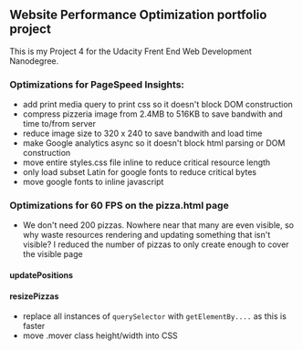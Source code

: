 ## Website Performance Optimization portfolio project

This is my Project 4 for the Udacity Frent End Web Development Nanodegree.

### Optimizations for PageSpeed Insights:
* add print media query to print css so it doesn't block DOM construction
* compress pizzeria image from 2.4MB to 516KB to save bandwith and time to/from server
* reduce image size to 320 x 240 to save bandwith and load time
* make Google analytics async so it doesn't block html parsing or DOM construction
* move entire styles.css file inline to reduce critical resource length
* only load subset Latin for google fonts to reduce critical bytes
* move google fonts to inline javascript

### Optimizations for 60 FPS on the pizza.html page
* We don't need 200 pizzas. Nowhere near that many are even visible, so why waste resources rendering and updating something that isn't visible? I reduced the number of pizzas to only create enough to cover the visible page
#### updatePositions

#### resizePizzas
* replace all instances of `querySelector` with `getElementBy....` as this is faster
* move .mover class height/width into CSS
